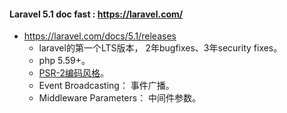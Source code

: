#### Laravel 5.1 doc fast : https://laravel.com/

* https://laravel.com/docs/5.1/releases
  * laravel的第一个LTS版本， 2年bugfixes、3年security fixes。
  * php 5.59+。
  * [PSR-2编码风格](https://github.com/php-fig/fig-standards/blob/master/accepted/PSR-2-coding-style-guide.md)。
  * Event Broadcasting： 事件广播。
  * Middleware Parameters： 中间件参数。